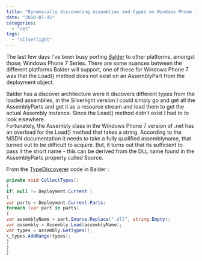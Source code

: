 ```yaml
---
title: "Dynamically discovering assemblies and types on Windows Phone 7"
date: "2010-07-15"
categories: 
  - "net"
tags: 
  - "silverlight"
---
```


The last few days I've been busy porting [Balder](http://balder.codeplex.com) to other platforms, amongst those; Windows Phone 7 Series. There are some nuances between the different platforms Balder will support, one of these for Windows Phone 7 was that the Load() method does not exist on an AssemblyPart from the deployment object.

Balder has a discover architecture were it discovers different types from the loaded assemblies, in the Silverlight version I could simply go and get all the AssemblyParts and get it as a resource stream and load them to get the actual Assembly instance. Since the Load() method didn't exist I had to to look elsewhere.  
Fortunately, the Assembly class in the Windows Phone 7 version of .net has an overload for the Load() method that takes a string. According to the MSDN documentation it needs to take a fully qualified assemblyname, that turned out to be difficult to acquire. But, it turns out that its sufficient to pass it the short name - this can be derived from the DLL name found in the AssemblyParts property called Source.

From the [TypeDiscoverer](http://balder.codeplex.com/SourceControl/changeset/view/6c6cb5db5ec4#Source%2fBalder.Core%2fExecution%2fTypeDiscoverer.cs) code in Balder :

```csharp  
private void CollectTypes()  
{  
if( null != Deployment.Current )  
{  
var parts = Deployment.Current.Parts;  
foreach (var part in parts)  
{  
var assemblyName = part.Source.Replace(".dll", string.Empty);  
var assembly = Assembly.Load(assemblyName);  
var types = assembly.GetTypes();  
\_types.AddRange(types);  
}  
}  
}  
```

